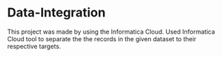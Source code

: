 # Data-Integration
This project was made by using the Informatica Cloud. Used Informatica Cloud tool to separate the the records in the given dataset to their respective targets.
